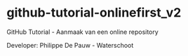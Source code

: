 # github-tutorial-onlinefirst_v2
GitHub Tutorial - Aanmaak van een online repository

Developer: Philippe De Pauw - Waterschoot